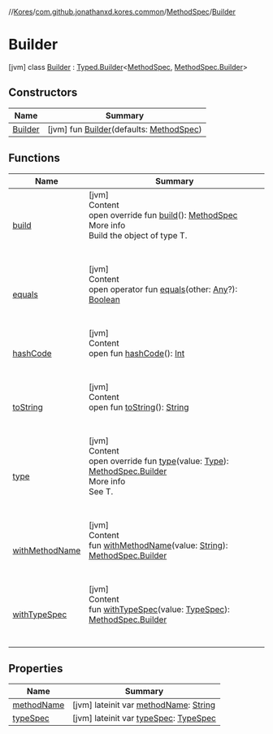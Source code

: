 //[Kores](../../../index.md)/[com.github.jonathanxd.kores.common](../../index.md)/[MethodSpec](../index.md)/[Builder](index.md)



# Builder  
 [jvm] class [Builder](index.md) : [Typed.Builder](../../../com.github.jonathanxd.kores.base/-typed/-builder/index.md)<[MethodSpec](../index.md), [MethodSpec.Builder](index.md)>    


## Constructors  
  
|  Name|  Summary| 
|---|---|
| <a name="com.github.jonathanxd.kores.common/MethodSpec.Builder/Builder/#com.github.jonathanxd.kores.common.MethodSpec/PointingToDeclaration/"></a>[Builder](-builder.md)| <a name="com.github.jonathanxd.kores.common/MethodSpec.Builder/Builder/#com.github.jonathanxd.kores.common.MethodSpec/PointingToDeclaration/"></a> [jvm] fun [Builder](-builder.md)(defaults: [MethodSpec](../index.md))   <br>


## Functions  
  
|  Name|  Summary| 
|---|---|
| <a name="com.github.jonathanxd.kores.common/MethodSpec.Builder/build/#/PointingToDeclaration/"></a>[build](build.md)| <a name="com.github.jonathanxd.kores.common/MethodSpec.Builder/build/#/PointingToDeclaration/"></a>[jvm]  <br>Content  <br>open override fun [build](build.md)(): [MethodSpec](../index.md)  <br>More info  <br>Build the object of type T.  <br><br><br>
| <a name="kotlin/Any/equals/#kotlin.Any?/PointingToDeclaration/"></a>[equals](../../../com.github.jonathanxd.kores.util/-simple-resolver/index.md#%5Bkotlin%2FAny%2Fequals%2F%23kotlin.Any%3F%2FPointingToDeclaration%2F%5D%2FFunctions%2F-427383591)| <a name="kotlin/Any/equals/#kotlin.Any?/PointingToDeclaration/"></a>[jvm]  <br>Content  <br>open operator fun [equals](../../../com.github.jonathanxd.kores.util/-simple-resolver/index.md#%5Bkotlin%2FAny%2Fequals%2F%23kotlin.Any%3F%2FPointingToDeclaration%2F%5D%2FFunctions%2F-427383591)(other: [Any](https://kotlinlang.org/api/latest/jvm/stdlib/kotlin/-any/index.html)?): [Boolean](https://kotlinlang.org/api/latest/jvm/stdlib/kotlin/-boolean/index.html)  <br><br><br>
| <a name="kotlin/Any/hashCode/#/PointingToDeclaration/"></a>[hashCode](../../../com.github.jonathanxd.kores.util/-simple-resolver/index.md#%5Bkotlin%2FAny%2FhashCode%2F%23%2FPointingToDeclaration%2F%5D%2FFunctions%2F-427383591)| <a name="kotlin/Any/hashCode/#/PointingToDeclaration/"></a>[jvm]  <br>Content  <br>open fun [hashCode](../../../com.github.jonathanxd.kores.util/-simple-resolver/index.md#%5Bkotlin%2FAny%2FhashCode%2F%23%2FPointingToDeclaration%2F%5D%2FFunctions%2F-427383591)(): [Int](https://kotlinlang.org/api/latest/jvm/stdlib/kotlin/-int/index.html)  <br><br><br>
| <a name="kotlin/Any/toString/#/PointingToDeclaration/"></a>[toString](../../../com.github.jonathanxd.kores.util/-simple-resolver/index.md#%5Bkotlin%2FAny%2FtoString%2F%23%2FPointingToDeclaration%2F%5D%2FFunctions%2F-427383591)| <a name="kotlin/Any/toString/#/PointingToDeclaration/"></a>[jvm]  <br>Content  <br>open fun [toString](../../../com.github.jonathanxd.kores.util/-simple-resolver/index.md#%5Bkotlin%2FAny%2FtoString%2F%23%2FPointingToDeclaration%2F%5D%2FFunctions%2F-427383591)(): [String](https://kotlinlang.org/api/latest/jvm/stdlib/kotlin/-string/index.html)  <br><br><br>
| <a name="com.github.jonathanxd.kores.common/MethodSpec.Builder/type/#java.lang.reflect.Type/PointingToDeclaration/"></a>[type](type.md)| <a name="com.github.jonathanxd.kores.common/MethodSpec.Builder/type/#java.lang.reflect.Type/PointingToDeclaration/"></a>[jvm]  <br>Content  <br>open override fun [type](type.md)(value: [Type](https://docs.oracle.com/javase/8/docs/api/java/lang/reflect/Type.html)): [MethodSpec.Builder](index.md)  <br>More info  <br>See T.  <br><br><br>
| <a name="com.github.jonathanxd.kores.common/MethodSpec.Builder/withMethodName/#kotlin.String/PointingToDeclaration/"></a>[withMethodName](with-method-name.md)| <a name="com.github.jonathanxd.kores.common/MethodSpec.Builder/withMethodName/#kotlin.String/PointingToDeclaration/"></a>[jvm]  <br>Content  <br>fun [withMethodName](with-method-name.md)(value: [String](https://kotlinlang.org/api/latest/jvm/stdlib/kotlin/-string/index.html)): [MethodSpec.Builder](index.md)  <br><br><br>
| <a name="com.github.jonathanxd.kores.common/MethodSpec.Builder/withTypeSpec/#com.github.jonathanxd.kores.base.TypeSpec/PointingToDeclaration/"></a>[withTypeSpec](with-type-spec.md)| <a name="com.github.jonathanxd.kores.common/MethodSpec.Builder/withTypeSpec/#com.github.jonathanxd.kores.base.TypeSpec/PointingToDeclaration/"></a>[jvm]  <br>Content  <br>fun [withTypeSpec](with-type-spec.md)(value: [TypeSpec](../../../com.github.jonathanxd.kores.base/-type-spec/index.md)): [MethodSpec.Builder](index.md)  <br><br><br>


## Properties  
  
|  Name|  Summary| 
|---|---|
| <a name="com.github.jonathanxd.kores.common/MethodSpec.Builder/methodName/#/PointingToDeclaration/"></a>[methodName](method-name.md)| <a name="com.github.jonathanxd.kores.common/MethodSpec.Builder/methodName/#/PointingToDeclaration/"></a> [jvm] lateinit var [methodName](method-name.md): [String](https://kotlinlang.org/api/latest/jvm/stdlib/kotlin/-string/index.html)   <br>
| <a name="com.github.jonathanxd.kores.common/MethodSpec.Builder/typeSpec/#/PointingToDeclaration/"></a>[typeSpec](type-spec.md)| <a name="com.github.jonathanxd.kores.common/MethodSpec.Builder/typeSpec/#/PointingToDeclaration/"></a> [jvm] lateinit var [typeSpec](type-spec.md): [TypeSpec](../../../com.github.jonathanxd.kores.base/-type-spec/index.md)   <br>

